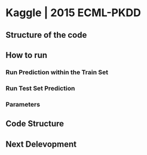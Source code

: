 # Kaggle | 2015 ECML-PKDD


<h2>Structure of the code</h2>


<h2>How to run</h2>

<h3>Run Prediction within the Train Set</h3>

<h3>Run Test Set Prediction</h3>

<h3>Parameters</h3>


<h2>Code Structure</h2>

<h2>Next Delevopment</h2>

